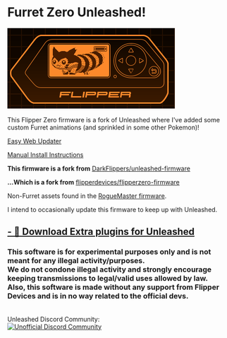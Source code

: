 # Furret Zero Unleashed!

![he hack](he-hack.gif)

This Flipper Zero firmware is a fork of Unleashed where I've added some custom Furret animations (and sprinkled in some other Pokemon)!

[Easy Web Updater](https://lab.flipper.net/?url=https://github.com/rorosaurus/furret-zero-unleashed/releases/download/furret-zero-unleashed-023/furret-zero-unleashed-023.tgz&channel=release-cfw&version=furret-unleashed-023)

[Manual Install Instructions](documentation/HowToInstall.md)


**This firmware is a fork from** [DarkFlippers/unleashed-firmware](https://github.com/DarkFlippers/unleashed-firmware)

**...Which is a fork from** [flipperdevices/flipperzero-firmware](https://github.com/flipperdevices/flipperzero-firmware)

Non-Furret assets found in the [RogueMaster firmware](https://github.com/RogueMaster/flipperzero-firmware-wPlugins).

I intend to occasionally update this firmware to keep up with Unleashed.

## [- 🎲 Download Extra plugins for Unleashed](https://github.com/xMasterX/unleashed-extra-pack)

### This software is for experimental purposes only and is not meant for any illegal activity/purposes. <br> We do not condone illegal activity and strongly encourage keeping transmissions to legal/valid uses allowed by law. <br> Also, this software is made without any support from Flipper Devices and is in no way related to the official devs. 

<br>
Unleashed Discord Community:
<br>
<a href="https://discord.unleashedflip.com"><img src="https://discordapp.com/api/guilds/937479784148115456/widget.png?style=banner4" alt="Unofficial Discord Community" target="_blank"></a>
